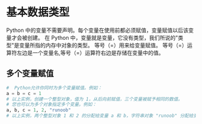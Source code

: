 # 基本数据类型
 Python 中的变量不需要声明。每个变量在使用前都必须赋值，变量赋值以后该变量才会被创建。
在 Python 中，变量就是变量，它没有类型，我们所说的"类型"是变量所指的内存中对象的类型。
等号（=）用来给变量赋值。
等号（=）运算符左边是一个变量名,等号（=）运算符右边是存储在变量中的值。

## 多个变量赋值
```python   
#  Python允许你同时为多个变量赋值。例如：
a = b = c = 1
# 以上实例，创建一个整型对象，值为 1，从后向前赋值，三个变量被赋予相同的数值。
# 您也可以为多个对象指定多个变量。例如：
a, b, c = 1, 2, "runoob"
# 以上实例，两个整型对象 1 和 2 的分配给变量 a 和 b，字符串对象 "runoob" 分配给变量 c。
```